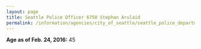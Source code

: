 ```yaml
---
layout: page
title: Seattle Police Officer 6750 Stephan Arulaid
permalink: /information/agencies/city_of_seattle/seattle_police_department/copbook/6750/
---
```


**Age as of Feb. 24, 2016:** 45
